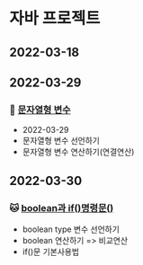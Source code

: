 # 자바 프로젝트
## 2022-03-18

## 2022-03-29
### :hamster: [문자열형 변수](https://github.com/witchbroom/Biz_2022_505_JavaWork/tree/master/Java_10_Varriable_05)
* 2022-03-29
* 문자열형 변수 선언하기
* 문자열형 변수 연산하기(연결연산)

## 2022-03-30

### :cat: [boolean과 if()명령문()](https://github.com/witchbroom/Biz_2022_505_JavaWork/tree/master/Java_10_Varriable_06)

* boolean type 변수 선언하기
* boolean 연산하기 => 비교연산
* if()문 기본사용법